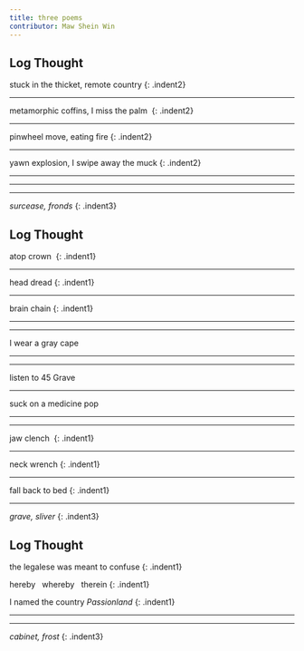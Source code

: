 ```yaml
---
title: three poems
contributor: Maw Shein Win
---
```


<style>
.indent1 {
    text-indent: 2rem;
}

.indent2 {
    text-indent: 3rem;
}

.indent3 {
    text-indent: 16rem;
}

</style>

## Log Thought 

stuck in the thicket, remote country
{: .indent2}

---

metamorphic coffins, I miss the palm 
{: .indent2}

---

pinwheel move, eating fire
{: .indent2}

---

yawn explosion, I swipe away the muck
{: .indent2}

---

---

---

*surcease, fronds*
{: .indent3}

## Log Thought

atop crown 
{: .indent1}

---

head dread
{: .indent1}

---

brain chain
{: .indent1}

---

---

I wear a gray cape

---

---

listen to 45 Grave

---

suck on a medicine pop

---

---

jaw clench 
{: .indent1}

---

neck wrench
{: .indent1}

---

fall back to bed
{: .indent1}

---

*grave, sliver*
{: .indent3}

## Log Thought

the legalese was meant to confuse
{: .indent1}

hereby&nbsp;&nbsp;&nbsp;whereby&nbsp;&nbsp;&nbsp;therein
{: .indent1}

I named the country *Passionland*
{: .indent1}

---

---

*cabinet, frost*
{: .indent3}
